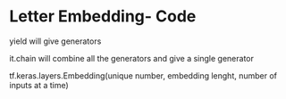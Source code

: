 # Letter Embedding- Code

yield will give generators

it.chain will combine all the generators and give a single generator

tf.keras.layers.Embedding(unique number, embedding lenght, number of inputs at a time)
